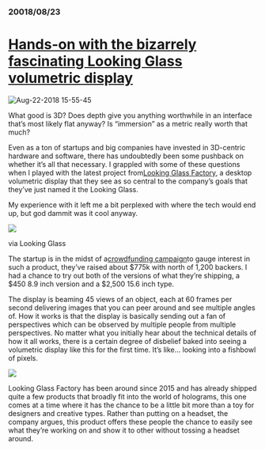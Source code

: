 ###  20018/08/23

# [Hands-on with the bizarrely fascinating Looking Glass volumetric display](https://techcrunch.com/2018/08/22/hands-on-with-the-bizarrely-fascinating-looking-glass-volumetric-display/)

![](https://techcrunch.com/wp-content/uploads/2018/08/Aug-22-2018-15-55-45.gif?w=730&crop=1 "Aug-22-2018 15-55-45")

What good is 3D? Does depth give you anything worthwhile in an interface that’s most likely flat anyway? Is “immersion” as a metric really worth that much?

Even as a ton of startups and big companies have invested in 3D-centric hardware and software, there has undoubtedly been some pushback on whether it’s all that necessary. I grappled with some of these questions when I played with the latest project from[Looking Glass Factory](https://lookingglassfactory.com/), a desktop volumetric display that they see as so central to the company’s goals that they’ve just named it the Looking Glass.

My experience with it left me a bit perplexed with where the tech would end up, but god dammit was it cool anyway.

![](https://techcrunch.com/wp-content/uploads/2018/08/f4057f1aa7bd4468caadfe654945a97a_original.gif?w=680)

via Looking Glass

The startup is in the midst of a[crowdfunding campaign](https://www.kickstarter.com/projects/lookingglass/the-looking-glass-a-holographic-display-for-3d-cre)to gauge interest in such a product, they’ve raised about $775k with north of 1,200 backers. I had a chance to try out both of the versions of what they’re shipping, a $450 8.9 inch version and a $2,500 15.6 inch type.

The display is beaming 45 views of an object, each at 60 frames per second delivering images that you can peer around and see multiple angles of. How it works is that the display is basically sending out a fan of perspectives which can be observed by multiple people from multiple perspectives. No matter what you initially hear about the technical details of how it all works, there is a certain degree of disbelief baked into seeing a volumetric display like this for the first time. It’s like… looking into a fishbowl of pixels.

![](https://techcrunch.com/wp-content/uploads/2018/08/Screen-Shot-2018-08-22-at-1.29.58-PM.png?w=680)

Looking Glass Factory has been around since 2015 and has already shipped quite a few products that broadly fit into the world of holograms, this one comes at a time where it has the chance to be a little bit more than a toy for designers and creative types. Rather than putting on a headset, the company argues, this product offers these people the chance to easily see what they’re working on and show it to other without tossing a headset around.

